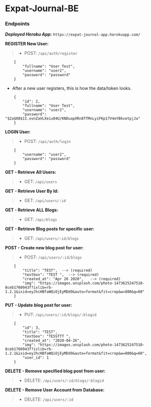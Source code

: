 # Expat-Journal-BE


### Endpoints

***Deployed Heroku App:*** `https://expat-journal-app.herokuapp.com/`

**REGISTER New User:** 
>   - POST: `/api/auth/register`

```
    {
        "fullname": "User Test",
        "username": "user2",
        "password": "password"
    }
```

- After a new user registers, this is how the data/token looks.

```
    {
        "id": 2,
        "fullname": "User Test",
        "username": "user2",
        "password": "$2a$08$1I.ovnZaVLXeiu04U/KNDuapXRn8TfMnLyiFKp17V4eYBkvetpjJa"
    }
```

**LOGIN User:** 
>   - POST: `/api/auth/login`

```
    {
        "username": "user2",
        "password": "password"
    }
```

**GET - Retrieve All Users:**
>   - GET: `/api/users`

**GET - Retrieve User By Id:**
>   - GET: `/api/users/:id`

**GET - Retrieve ALL Blogs:**
>   - GET: `/api/blogs`

**GET - Retrieve Blog posts for specific user:**
>   - GET: `/api/users/:id/blogs`

**POST - Create new blog post for user:**
>   - POST: `/api/users/:id/blogs`

```
    {
        "title": "TEST",  --> (required)
        "textbox": "TEST ",  --> (required)
        "created_at": "Apr 26 2020",   --> (required)
        "img": "https://images.unsplash.com/photo-1473625247510-8ceb1760943f?ixlib=rb-1.2.1&ixid=eyJhcHBfaWQiOjEyMDd9&auto=format&fit=crop&w=800&q=60"
    }

```
**PUT - Update blog post for user:**
>   - PUT: `/api/users/:id/blogs/:blogid`

```
    {
        "id": 3,
        "title": "TEST",
        "textbox": "TESSTTT ",
        "created_at": "2020-04-26",
        "img": "https://images.unsplash.com/photo-1473625247510-8ceb1760943f?ixlib=rb-1.2.1&ixid=eyJhcHBfaWQiOjEyMDd9&auto=format&fit=crop&w=800&q=60",
        "user_id": 1
    }

```

**DELETE - Remove specified blog post from user:**
>   - DELETE: `/api/users/:id/blogs/:blogid`

**DELETE - Remove User Account from Database:**
>   - DELETE: `/api/users/:id`









